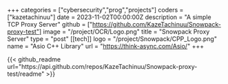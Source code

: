 +++
categories = ["cybersecurity","prog","projects"]
coders = ["kazetachinuu"]
date = 2023-11-02T00:00:00Z
description = "A simple TCP Proxy Server"
github = ["https://github.com/KazeTachinuu/Snowpack-proxy-test"]
image = "/project/OCR/Logo.png"
title = "Snowpack Proxy Server"
type = "post"
[[tech]]
logo = "/project/Snowpack/CPP_Logo.png"
name = "Asio C++ Library"
url = "https://think-async.com/Asio/"
+++

<div style="max-width: 900px; margin: 0 auto;">
{{< github_readme url="https://api.github.com/repos/KazeTachinuu/Snowpack-proxy-test/readme" >}}
</div>















